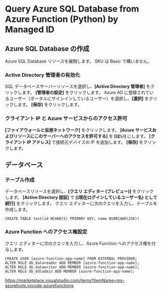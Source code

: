 # Query Azure SQL Database from Azure Function (Python) by Managed ID

## Azure SQL Database の作成
Azure SQL Database リソースを展開します。
SKU は Basic で構いません。

### Active Directory 管理者の有効化
SQL データベースサーバーリソースを選択し、**[Active Directory 管理者]** をクリックします。
**[管理者の設定]** をクリックします。
Azure AD に登録されているユーザー（ポータルにサインインしているユーザー）を選択し、**[選択]** をクリックします。
**[保存]** をクリックします。

### クライアント IP と Azure サービスからのアクセス許可
**[ファイアウォールと仮想ネットワーク]** をクリックします。
**[Azure サービスおよびリソースにこのサーバーへのアクセスを許可する]** を **[はい]** にします。
**[クライアント IP アドレス]** で接続元デバイスの IP を追加します。
**[保存]** をクリックします。

## データベース
### テーブル作成
データベースリソースを選択し、**[クエリ エディター (プレビュー)]** をクリックします。
**[Active Directory 認証]** で **[(現在ログインしているユーザー名) として続行]** をクリックします。
クエリ エディターに次のクエリを入力し、テーブルを作成します。

```
CREATE TABLE test(id NCHAR(5) PRIMARY KEY, name NVARCHAR(256))
```

### Azure Function へのアクセス権設定
クエリ エディターに次のクエリを入力し、Azure Function へのアクセス権を付与します。

```
CREATE USER [azure-function-app-name] FROM EXTERNAL PROVIDER;
ALTER ROLE db_datareader ADD MEMBER [azure-function-app-name];
ALTER ROLE db_datawriter ADD MEMBER [azure-function-app-name];
ALTER ROLE db_ddladmin ADD MEMBER [azure-function-app-name];
```


https://marketplace.visualstudio.com/items?itemName=ms-azuretools.vscode-azurefunctions

